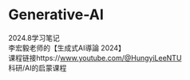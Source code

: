 # Generative-AI
2024.8学习笔记<br>
李宏毅老师的【生成式AI導論 2024】<br>
课程链接https://www.youtube.com/@HungyiLeeNTU<br>
科研/AI的启蒙课程
